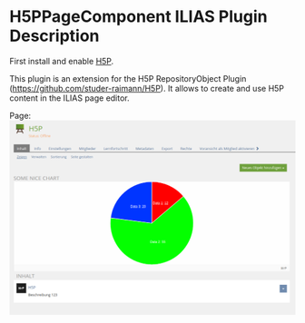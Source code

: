 # H5PPageComponent ILIAS Plugin Description

First install and enable [H5P](https://github.com/studer-raimann/H5P).

This plugin is an extension for the H5P RepositoryObject Plugin (https://github.com/studer-raimann/H5P). It allows to create and use H5P content in the ILIAS page editor.

Page:
![Page](./images/page.png)
